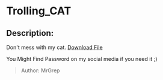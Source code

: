 
# Trolling_CAT
## Description:
Don't mess with my cat.
[Download File](https://drive.google.com/file/d/1OlHig8YlpeZ2KlbsYSgAP0jrjSz8JrFt/view?usp=sharing)

You Might Find Password on my social media if you need it ;)
> Author: MrGrep

